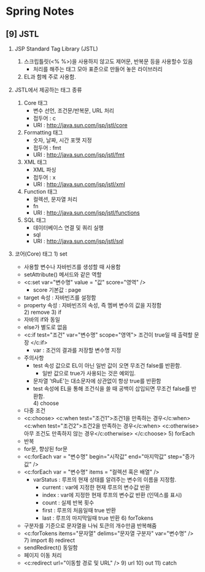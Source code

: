 Spring Notes
===============================
[9] JSTL
---
1. JSP Standard Tag Library (JSTL)
    1) 스크립틀릿(<% %>)을 사용하지 않고도 
       제어문, 반복문 등을 사용할수 있음
        - 처리를 해주는 태그 모아 표준으로 만들어 놓은 라이브러리
    2) EL과 함께 주로 사용함.

2. JSTL에서 제공하는 태그 종류
    1) Core 태그 
        - 변수 선언, 조건문/반복문, URL 처리 
        - 접두어 : c
        - URI : http://java.sun.com/jsp/jstl/core    
    2) Formatting 태그 
        - 숫자, 날짜, 시간 포맷 지정 
        - 접두어 : fmt 
        - URI : http://java.sun.com/jsp/jstl/fmt
    3) XML 태그 
        - XML 파싱 
        - 접두어 : x 
        - URI : http://java.sun.com/jsp/jstl/xml
    4) Function 태그 
        - 컬렉션, 문자열 처리 
        - fn 
        - URI : http://java.sun.com/jsp/jstl/functions
    5) SQL 태그 
        - 데이터베이스 연결 및 쿼리 실행 
        - sql 
        - URI : http://java.sun.com/jsp/jstl/sql                   
  
  3. 코어(Core) 태그 
    1) set 
        - 사용할 변수나 자바빈즈를 생성할 때 사용함 
        - setAttribute() 메서드와 같은 역할
        - <c:set var="변수명" value = "값" score="영역"  />
            - score 기본값 : page 
        - target 속성 : 자바빈즈를 설정함 
        - property 속성 : 자바빈즈의 속성, 즉 멤버 변수의 값을 지정함            
    2) remove
    3) if 
        - 자바의 if와 동일
        - else가 별도로 없음 
        - <c:if test="조건" var="변수명" scope="영역">
            조건이 true일 때 출력할 문장
          </c:if>
            - var : 조건의 결과를 저장할 변수명 지정  
        - 주의사항 
            - test 속성 값으로 EL이 아닌 일반 값이 오면 무조건 false를 반환함.
                - 일반 값으로 true가 사용되는 것은 예외임.   
            - 문자열 'tRuE'는 대소문자에 상관없이 항상 true를 반환함      
            - test 속성에 EL을 통해 조건식을 쓸 때 공백이 삽입되면 무조건 false를 반환함.                           
    4) choose
        - 다중 조건
        - <c:choose>
            <c:when test="조건1">조건1을 만족하는 경우</c:when>
            <c:when test="조건2">조건2을 만족하는 경우</c:when>
            <c:otherwise>아무 조건도 만족하지 않는 경우</c:otherwise>
          </c:choose>
    5) forEach
        - 반복
        - for문, 향상된 for문 
        - <c:forEach var = "변수명" begin="시작값" end="마지막값" step="증가값" />
        - <c:forEach var = "변수명" items = "컬렉션 혹은 배열" />
            - varStatus : 루프의 현재 상태를 알려주는 변수의 이름을 지정함.
                - current : var에 지정한 현재 루프의 변수값 반환
                - index : var에 지정한 현재 루프의 변수값 반환 (인덱스를 표시)
                - count : 실제 반복 횟수 
                - first : 루프의 처음일때 true 반환 
                - last : 루프의 마지막일때 true 반환 
    6) forTokens
        - 구분자를 기준으로 문자열을 나눠 토큰의 개수만큼 반복해줌 
        - <c:forTokens items="문자열" delims="문자열 구분자" var="변수명" />
    7) import
    8) redirect 
        - sendRedirect() 동일함 
        - 페이지 이동 처리 
        - <c:redirect url="이동할 경로 및 URL" />
    9) url 
    10) out 
    11) catch 